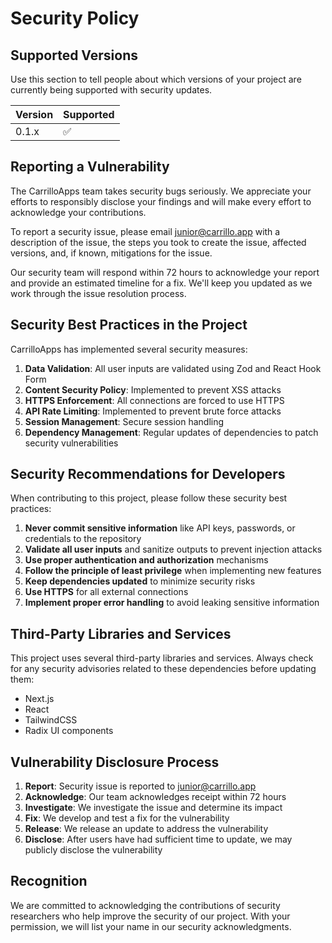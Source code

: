 # Security Policy

## Supported Versions

Use this section to tell people about which versions of your project are currently being supported with security updates.

| Version | Supported          |
| ------- | ------------------ |
| 0.1.x   | :white_check_mark: |

## Reporting a Vulnerability

The CarrilloApps team takes security bugs seriously. We appreciate your efforts to responsibly disclose your findings and will make every effort to acknowledge your contributions.

To report a security issue, please email [junior@carrillo.app](mailto:junior@carrillo.app) with a description of the issue, the steps you took to create the issue, affected versions, and, if known, mitigations for the issue. 

Our security team will respond within 72 hours to acknowledge your report and provide an estimated timeline for a fix. We'll keep you updated as we work through the issue resolution process.

## Security Best Practices in the Project

CarrilloApps has implemented several security measures:

1. **Data Validation**: All user inputs are validated using Zod and React Hook Form
2. **Content Security Policy**: Implemented to prevent XSS attacks
3. **HTTPS Enforcement**: All connections are forced to use HTTPS
4. **API Rate Limiting**: Implemented to prevent brute force attacks
5. **Session Management**: Secure session handling
6. **Dependency Management**: Regular updates of dependencies to patch security vulnerabilities

## Security Recommendations for Developers

When contributing to this project, please follow these security best practices:

1. **Never commit sensitive information** like API keys, passwords, or credentials to the repository
2. **Validate all user inputs** and sanitize outputs to prevent injection attacks
3. **Use proper authentication and authorization** mechanisms
4. **Follow the principle of least privilege** when implementing new features
5. **Keep dependencies updated** to minimize security risks
6. **Use HTTPS** for all external connections
7. **Implement proper error handling** to avoid leaking sensitive information

## Third-Party Libraries and Services

This project uses several third-party libraries and services. Always check for any security advisories related to these dependencies before updating them:

- Next.js
- React
- TailwindCSS
- Radix UI components

## Vulnerability Disclosure Process

1. **Report**: Security issue is reported to junior@carrillo.app
2. **Acknowledge**: Our team acknowledges receipt within 72 hours
3. **Investigate**: We investigate the issue and determine its impact
4. **Fix**: We develop and test a fix for the vulnerability
5. **Release**: We release an update to address the vulnerability
6. **Disclose**: After users have had sufficient time to update, we may publicly disclose the vulnerability

## Recognition

We are committed to acknowledging the contributions of security researchers who help improve the security of our project. With your permission, we will list your name in our security acknowledgments.
